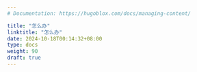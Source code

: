```yaml
---
# Documentation: https://hugoblox.com/docs/managing-content/

title: "怎么办"
linktitle: "怎么办"
date: 2024-10-18T00:14:32+08:00
type: docs
weight: 90
draft: true
---
```

